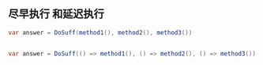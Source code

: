 ## 尽早执行 和延迟执行


```c#
var answer = DoSuff(method1(), method2(), method3())


var answer = DoSuff(() => method1(), () => method2(), () => method3())
```